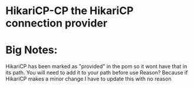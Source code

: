 # HikariCP-CP the HikariCP connection provider

# Big Notes: 
HikariCP has been marked as "provided" in the pom so it wont have that in its path.
You will need to add it to your path before use
Reason? Because if HikariCP makes a minor change I have to update this with no reason
